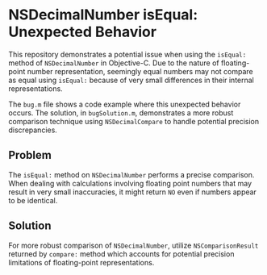# NSDecimalNumber isEqual: Unexpected Behavior

This repository demonstrates a potential issue when using the `isEqual:` method of `NSDecimalNumber` in Objective-C.  Due to the nature of floating-point number representation, seemingly equal numbers may not compare as equal using `isEqual:` because of very small differences in their internal representations.

The `bug.m` file shows a code example where this unexpected behavior occurs. The solution, in `bugSolution.m`, demonstrates a more robust comparison technique using `NSDecimalCompare` to handle potential precision discrepancies.

## Problem

The `isEqual:` method on `NSDecimalNumber` performs a precise comparison. When dealing with calculations involving floating point numbers that may result in very small inaccuracies, it might return `NO` even if numbers appear to be identical.

## Solution

For more robust comparison of `NSDecimalNumber`, utilize `NSComparisonResult` returned by `compare:` method which accounts for potential precision limitations of floating-point representations.